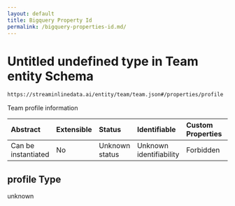 ```yaml
---
layout: default
title: Bigquery Property Id
permalink: /bigquery-properties-id.md/
---
```

# Untitled undefined type in Team entity Schema

```txt
https://streaminlinedata.ai/entity/team/team.json#/properties/profile
```

Team profile information

| Abstract            | Extensible | Status         | Identifiable            | Custom Properties | Additional Properties | Access Restrictions | Defined In                                                  |
| :------------------ | :--------- | :------------- | :---------------------- | :---------------- | :-------------------- | :------------------ | :---------------------------------------------------------- |
| Can be instantiated | No         | Unknown status | Unknown identifiability | Forbidden         | Allowed               | none                | [team.json*](team.md "open original schema") |

## profile Type

unknown
